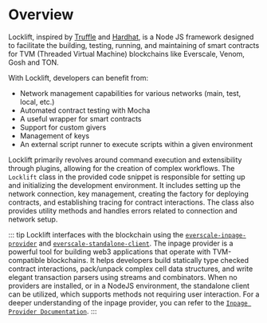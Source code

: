 # Overview

Locklift, inspired by [Truffle](https://trufflesuite.com) and [Hardhat](https://hardhat.org), is a Node JS framework designed to facilitate the building, testing, running, and maintaining of smart contracts for TVM (Threaded Virtual Machine) blockchains like Everscale, Venom, Gosh and TON.

<BDKImgContainer src="./../../locklift-logo.png" altText="Locklift logo" maxWidth="100%"/>

<template>
<p align="center">
    <p align="center">Development environment for TVM-compatible blockchains.</p>
    <p align="center">
        <a href="/LICENSE">
            <img alt="GitHub" src="https://img.shields.io/badge/license-Apache--2.0-orange" />
        </a>
        <a href="https://www.npmjs.com/package/locklift">
            <img alt="npm" src="https://img.shields.io/npm/v/locklift">
        </a>
    </p>
</p>

<p align="center">
  <a href="https://github.com/venom-blockchain/developer-program">
    <img src="https://raw.githubusercontent.com/venom-blockchain/developer-program/main/vf-dev-program.png" alt="Logo" width="366.8" height="146.4">
  </a>
</p>
</template>

With Locklift, developers can benefit from:

- Network management capabilities for various networks (main, test, local, etc.)
- Automated contract testing with Mocha
- A useful wrapper for smart contracts
- Support for custom givers
- Management of keys
- An external script runner to execute scripts within a given environment

Locklift primarily revolves around command execution and extensibility through plugins, allowing for the creation of complex workflows. The `Locklift` class in the provided code snippet is responsible for setting up and initializing the development environment. It includes setting up the network connection, key management, creating the factory for deploying contracts, and establishing tracing for contract interactions. The class also provides utility methods and handles errors related to connection and network setup.

::: tip
Locklift interfaces with the blockchain using the [`everscale-inpage-provider`](https://github.com/broxus/everscale-inpage-provider) and [`everscale-standalone-client`](https://github.com/broxus/everscale-standalone-client).
The inpage provider is a powerful tool for building web3 applications that operate with TVM-compatible blockchains. It helps developers build statically type checked contract interactions, pack/unpack complex cell data structures, and write elegant transaction parsers using streams and combinators. When no providers are installed, or in a NodeJS environment, the standalone client can be utilized, which supports methods not requiring user interaction. For a deeper understanding of the inpage provider, you can refer to the
[`Inpage Provider Documentation`](https://docs.broxus.com/).
:::
